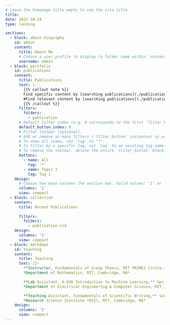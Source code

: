 ```yaml
---
# Leave the homepage title empty to use the site title
title:
date: 2022-10-24
type: landing

sections:
  - block: about.biography
    id: about
    content:
      title: About Me
      # Choose a user profile to display (a folder name within `content/authors/`)
      username: admin
  - block: portfolio
    id: publications
    content:
      title: Publications
      text: |-
        {{% callout note %}}
        Find specific content by [searching publications](./publication/).
        #Find relevant content by [searching publications](./publication/) or using the filters below.
        {{% /callout %}}
      filters:
        folders:
          - publication
      # Default filter index (e.g. 0 corresponds to the first `filter_button` instance below).
      default_button_index: 0
      # Filter toolbar (optional).
      # Add or remove as many filters (`filter_button` instances) as you like.
      # To show all items, set `tag` to "*".
      # To filter by a specific tag, set `tag` to an existing tag name.
      # To remove the toolbar, delete the entire `filter_button` block.
      buttons:
        - name: All
          tag: '*'
        - name: Topic 1
          tag: Tag 1
    design:
      # Choose how many columns the section has. Valid values: '1' or '2'.
      columns: '1'
      view: compact
  - block: collection
    content:
      title: Recent Publications
      
      filters:
        folders:
          - publication-old
    design:
      columns: '1'
      view: compact
  - block: markdown
    id: teaching
    content:
      title: Teaching
      text: |2-
        **Instructor, Fundamentals of Group Theory, MIT PRIMES Circle,** 2021-2023  
        *Department of Mathematics, MIT, Cambridge, MA*  

        **Lab Assistant, 6.036 Introduction to Machine Learning,** Spring 2021  
        *Department of Electrical Engineering & Computer Science, MIT, Cambridge, MA*

        **Teaching Assistant, Fundamentals of Scientific Writing,** Summer 2019 
        *Research Science Institute (RSI), MIT, Cambridge, MA*
    design:
      columns: '2'
      view: compact
---
```


